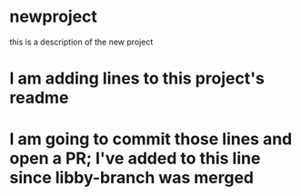# newproject 
this is a description of the new project 
# I am adding lines to this project's readme
# I am going to commit those lines and open a PR; I've added to this line since libby-branch was merged
